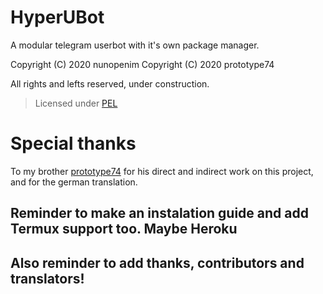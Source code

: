 # HyperUBot
A modular telegram userbot with it's own package manager.

Copyright (C) 2020 nunopenim
Copyright (C) 2020 prototype74

All rights and lefts reserved, under construction.

> Licensed under [PEL](https://github.com/nunopenim/HyperUBot/blob/master/LICENSE.md)

# Special thanks
To my brother [prototype74](https://github.com/prototype74) for his direct and indirect work on this project, and for the german translation.

## Reminder to make an instalation guide and add Termux support too. Maybe Heroku

## Also reminder to add thanks, contributors and translators!

